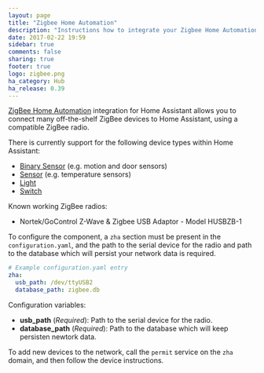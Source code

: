```yaml
---
layout: page
title: "Zigbee Home Automation"
description: "Instructions how to integrate your Zigbee Home Automation within Home Assistant."
date: 2017-02-22 19:59
sidebar: true
comments: false
sharing: true
footer: true
logo: zigbee.png
ha_category: Hub
ha_release: 0.39
---
```


[ZigBee Home Automation](http://www.zigbee.org/zigbee-for-developers/applicationstandards/zigbeehomeautomation/)
integration for Home Assistant allows you to connect many off-the-shelf ZigBee
devices to Home Assistant, using a compatible ZigBee radio.

There is currently support for the following device types within Home Assistant:

- [Binary Sensor](../binary_sensor.zha) (e.g. motion and door sensors)
- [Sensor](../sensor.zha) (e.g. temperature sensors)
- [Light](../light.zha)
- [Switch](../switch.zha)

Known working ZigBee radios:

- Nortek/GoControl Z-Wave & Zigbee USB Adaptor - Model HUSBZB-1

To configure the component, a `zha` section must be present in the `configuration.yaml`,
and the path to the serial device for the radio and path to the database which will persist your network data is required.

```yaml
# Example configuration.yaml entry
zha:
  usb_path: /dev/ttyUSB2
  database_path: zigbee.db
```

Configuration variables:

 - **usb_path** (*Required*): Path to the serial device for the radio.
 - **database_path** (*Required*): Path to the database which will keep persisten newtork data.



To add new devices to the network, call the `permit` service on the `zha` domain, and then follow the device instructions.
